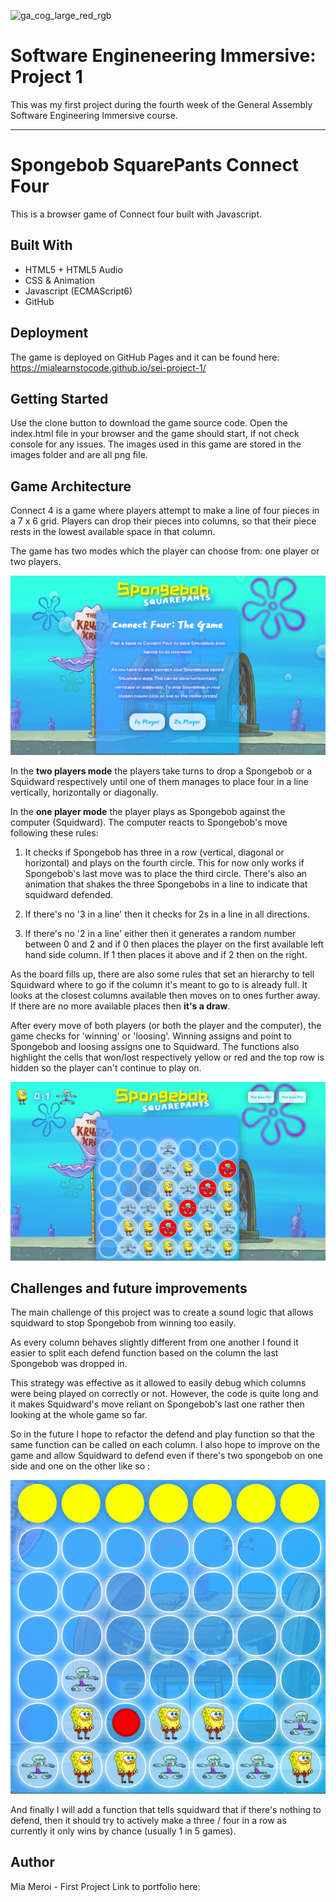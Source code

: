 ![ga_cog_large_red_rgb](https://cloud.githubusercontent.com/assets/40461/8183776/469f976e-1432-11e5-8199-6ac91363302b.png)

# Software Engineneering Immersive: Project 1
This was my first project during the fourth week of the General Assembly Software Engineering Immersive course.

---

# Spongebob SquarePants Connect Four

This is a browser game of Connect four built with Javascript.

## Built With

* HTML5 + HTML5 Audio
* CSS & Animation
* Javascript (ECMAScript6)
* GitHub

## Deployment

The game is deployed on GitHub Pages and it can be found here: https://mialearnstocode.github.io/sei-project-1/

## Getting Started

Use the clone button to download the game source code. Open the index.html file in your browser and the game should start, if not check console for any issues. The images used in this game are stored in the images folder and are all png file.

## Game Architecture

Connect 4 is a game where players attempt to make a line of four pieces in a 7 x 6 grid. Players can drop their pieces into columns, so that their piece rests in the lowest available space in that column.

The game has two modes which the player can choose from: one player or two players.

![readme-one](images/readme-one.png)

In the **two players mode** the players take turns to drop a Spongebob or a Squidward respectively until one of them manages to place four in a line vertically, horizontally or diagonally.

In the **one player mode** the player plays as Spongebob against the computer (Squidward). The computer reacts to Spongebob's move following these rules:

1) It checks if Spongebob has three in a row (vertical, diagonal or horizontal) and plays on the fourth circle. This for now only works if Spongebob's last move was to place the third circle. There's also an animation that shakes the three Spongebobs in a line to indicate that squidward defended.

2) If there's no '3 in a line' then it checks for 2s in a line in all directions.

3) If there's no '2 in a line' either then it generates a random number between 0 and 2 and if 0 then places the player on the first available left hand side column. If 1 then places it above and if 2 then on the right.

As the board fills up, there are also some rules that set an hierarchy to tell Squidward where to go if the column it's meant to go to is already full. It looks at the closest columns available then moves on to ones further away. If there are no more available places then **it's a draw**.

After every move of both players (or both the player and the computer), the game checks for 'winning' or 'loosing'. Winning assigns and point to Spongebob and loosing assigns one to Squidward. The functions also highlight the cells that won/lost respectively yellow or red and the top row is hidden so the player can't continue to play on.

![readme-two](images/readme-two.png)

## Challenges and future improvements

The main challenge of this project was to create a sound logic that allows squidward to stop Spongebob from winning too easily.

As every column behaves slightly different from one another I found it easier to split each defend function based on the column the last Spongebob was dropped in.

This strategy was effective as it allowed to easily debug which columns were being played on correctly or not. However, the code is quite long and it makes Squidward's move reliant on Spongebob's last one rather then looking at the whole game so far.

So in the future I hope to refactor the defend and play function so that the same function can be called on each column. I also hope to improve on the game and allow Squidward to defend even if there's two spongebob on one side and one on the other like so :

![readme-three](images/readme-three.png)

And finally I will add a function that tells squidward that if there's nothing to defend, then it should try to actively make a three / four in a row as currently it only wins by chance (usually 1 in 5 games).

## Author

Mia Meroi - First Project
Link to portfolio here:
